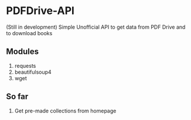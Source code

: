 # PDFDrive-API
(Still in development) Simple Unofficial API to get data from PDF Drive and to download books

## Modules
1. requests
2. beautifulsoup4
3. wget

## So far
1. Get pre-made collections from homepage
